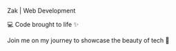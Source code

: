 Zak | Web Development

💻 Code brought to life ✨

Join me on my journey to showcase the beauty of tech 🚀
